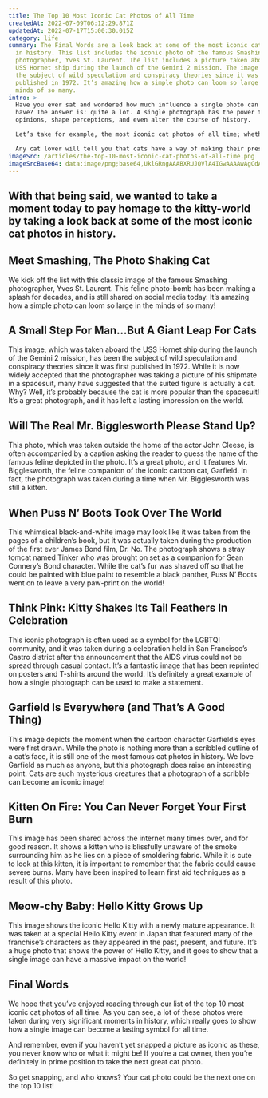 ```yaml
---
title: The Top 10 Most Iconic Cat Photos of All Time
createdAt: 2022-07-09T06:12:29.871Z
updatedAt: 2022-07-17T15:00:30.015Z
category: life
summary: The Final Words are a look back at some of the most iconic cat photos
  in history. This list includes the iconic photo of the famous Smashing
  photographer, Yves St. Laurent. The list includes a picture taken aboard the
  USS Hornet ship during the launch of the Gemini 2 mission. The image has been
  the subject of wild speculation and conspiracy theories since it was first
  published in 1972. It’s amazing how a simple photo can loom so large in the
  minds of so many.
intro: >-
  Have you ever sat and wondered how much influence a single photo can
  have? The answer is: quite a lot. A single photograph has the power to change
  opinions, shape perceptions, and even alter the course of history. 

  Let’s take for example, the most iconic cat photos of all time; whether you love them or hate them, their fame cannot be denied. These are images that have been shared on social media sites and printed on t-shirts and posters across the globe. And we think they’re pretty iconic!

  Any cat lover will tell you that cats have a way of making their presence known in an almost ethereal manner. Perhaps it is because cats are so often independent and solitary creatures who keep to themselves when they wish to remain undetected; or maybe it is because as fellow feline lovers know personally, there is something about these sly little creatures that seem to tap into some strange wavelength only accessible to them. Whatever the reason may be, there’s no denying that cats have left an everlasting mark on society through their ability to conquer our imaginations with just a simple look or gesture.
imageSrc: /articles/the-top-10-most-iconic-cat-photos-of-all-time.png
imageSrcBase64: data:image/png;base64,UklGRngAAABXRUJQVlA4IGwAAAAwAgCdASoKAAoAAUAmJZwCdAEDe//Q3PlHAAD+9YQ3pEf+J3QWEiG/8/n5D6WVs4FJVwncfx/ZQbpEJd/1kPY+quntq5KOjuld3V7tt/HalTh2fcreEcf3hUyG61s2BOwf24l9NHFsdGwAAAA=
---
```


## With that being said, we wanted to take a moment today to pay homage to the kitty-world by taking a look back at some of the most iconic cat photos in history.

## Meet Smashing, The Photo Shaking Cat

We kick off the list with this classic image of the famous Smashing photographer, Yves St. Laurent. This feline photo-bomb has been making a splash for decades, and is still shared on social media today. It’s amazing how a simple photo can loom so large in the minds of so many!

## A Small Step For Man…But A Giant Leap For Cats

This image, which was taken aboard the USS Hornet ship during the launch of the Gemini 2 mission, has been the subject of wild speculation and conspiracy theories since it was first published in 1972. While it is now widely accepted that the photographer was taking a picture of his shipmate in a spacesuit, many have suggested that the suited figure is actually a cat. Why? Well, it’s probably because the cat is more popular than the spacesuit! It’s a great photograph, and it has left a lasting impression on the world.

## Will The Real Mr. Bigglesworth Please Stand Up?

This photo, which was taken outside the home of the actor John Cleese, is often accompanied by a caption asking the reader to guess the name of the famous feline depicted in the photo. It’s a great photo, and it features Mr. Bigglesworth, the feline companion of the iconic cartoon cat, Garfield. In fact, the photograph was taken during a time when Mr. Bigglesworth was still a kitten.

## When Puss N’ Boots Took Over The World

This whimsical black-and-white image may look like it was taken from the pages of a children’s book, but it was actually taken during the production of the first ever James Bond film, Dr. No. The photograph shows a stray tomcat named Tinker who was brought on set as a companion for Sean Connery’s Bond character. While the cat’s fur was shaved off so that he could be painted with blue paint to resemble a black panther, Puss N’ Boots went on to leave a very paw-print on the world!

## Think Pink: Kitty Shakes Its Tail Feathers In Celebration

This iconic photograph is often used as a symbol for the LGBTQI community, and it was taken during a celebration held in San Francisco’s Castro district after the announcement that the AIDS virus could not be spread through casual contact. It’s a fantastic image that has been reprinted on posters and T-shirts around the world. It’s definitely a great example of how a single photograph can be used to make a statement.

## Garfield Is Everywhere (and That’s A Good Thing)

This image depicts the moment when the cartoon character Garfield’s eyes were first drawn. While the photo is nothing more than a scribbled outline of a cat’s face, it is still one of the most famous cat photos in history. We love Garfield as much as anyone, but this photograph does raise an interesting point. Cats are such mysterious creatures that a photograph of a scribble can become an iconic image!

## Kitten On Fire: You Can Never Forget Your First Burn

This image has been shared across the internet many times over, and for good reason. It shows a kitten who is blissfully unaware of the smoke surrounding him as he lies on a piece of smoldering fabric. While it is cute to look at this kitten, it is important to remember that the fabric could cause severe burns. Many have been inspired to learn first aid techniques as a result of this photo.

## Meow-chy Baby: Hello Kitty Grows Up

This image shows the iconic Hello Kitty with a newly mature appearance. It was taken at a special Hello Kitty event in Japan that featured many of the franchise’s characters as they appeared in the past, present, and future. It’s a huge photo that shows the power of Hello Kitty, and it goes to show that a single image can have a massive impact on the world!

## Final Words

We hope that you’ve enjoyed reading through our list of the top 10 most iconic cat photos of all time. As you can see, a lot of these photos were taken during very significant moments in history, which really goes to show how a single image can become a lasting symbol for all time.

And remember, even if you haven’t yet snapped a picture as iconic as these, you never know who or what it might be! If you’re a cat owner, then you’re definitely in prime position to take the next great cat photo.

So get snapping, and who knows? Your cat photo could be the next one on the top 10 list!
